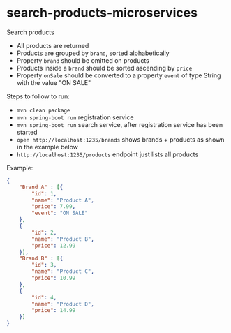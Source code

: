 # search-products-microservices
Search products 

- All products are returned
- Products are grouped by `brand`, sorted alphabetically
- Property `brand` should be omitted on products
- Products inside a `brand` should be sorted ascending by `price`
- Property `onSale` should be converted to a property `event` of type String with the value "ON SALE"

Steps to follow to run:
- `mvn clean package` 
- `mvn spring-boot run` registration service
- `mvn spring-boot run` search service, after registration service has been started
- `open http://localhost:1235/brands` shows brands + products as shown in the example below
- `http://localhost:1235/products` endpoint just lists all products  
    
Example:

```JSON
{
	"Brand A" : [{
		"id": 1,
		"name": "Product A",
		"price": 7.99,
		"event": "ON SALE"
	},
	{
		"id": 2,
		"name": "Product B",
		"price": 12.99
	}],
	"Brand B" : [{
		"id": 3,
		"name": "Product C",
		"price": 10.99
	},
	{
		"id": 4,
		"name": "Product D",
		"price": 14.99
	}]
}
